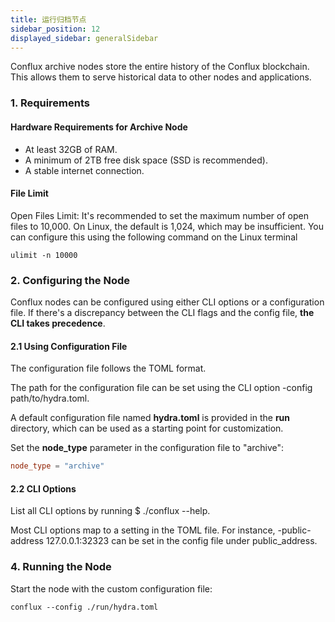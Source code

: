 ```yaml
---
title: 运行归档节点
sidebar_position: 12
displayed_sidebar: generalSidebar
---
```


Conflux archive nodes store the entire history of the Conflux blockchain. This allows them to serve historical data to other nodes and applications.

### 1. Requirements

#### Hardware Requirements for Archive Node

* At least 32GB of RAM.
* A minimum of 2TB free disk space (SSD is recommended).
* A stable internet connection.

#### File Limit

Open Files Limit: It's recommended to set the maximum number of open files to 10,000. On Linux, the default is 1,024, which may be insufficient. You can configure this using the following command on the Linux terminal

```shell
ulimit -n 10000 
```

### 2. Configuring the Node

Conflux nodes can be configured using either CLI options or a configuration file. If there's a discrepancy between the CLI flags and the config file, **the CLI takes precedence**.

#### 2.1 Using Configuration File

The configuration file follows the TOML format.

The path for the configuration file can be set using the CLI option -config path/to/hydra.toml.

A default configuration file named **hydra.toml** is provided in the **run** directory, which can be used as a starting point for customization.

Set the **node_type** parameter in the configuration file to "archive":

```toml
node_type = "archive" 
```

#### 2.2 CLI Options

List all CLI options by running $ ./conflux --help.

Most CLI options map to a setting in the TOML file. For instance, -public-address 127.0.0.1:32323 can be set in the config file under public_address.

### 4. Running the Node

Start the node with the custom configuration file:

```shell
conflux --config ./run/hydra.toml 
```
